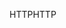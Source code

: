 <span data-ttu-id="1b9b8-101">HTTP</span><span class="sxs-lookup"><span data-stu-id="1b9b8-101">HTTP</span></span>